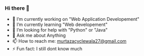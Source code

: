 ### Hi there 👋

- 🔭 I’m currently working on "Web Application Developement"
- 🌱 I’m currently learning "Web developement"
- 🤔 I’m looking for help with "Python" or "Java"
- 💬 Ask me about Anything
- 📫 How to reach me: murtazacyclewala27@gmail.com 
- ⚡ Fun fact: I still dont know much

